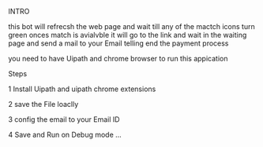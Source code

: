 INTRO

this bot will refrecsh the web page and wait till any of the mactch icons turn green onces match is avialvble it will go to the link
and wait in the waiting page and send a mail to your Email telling end the payment process

you need to have Uipath and chrome browser to run this appication 

Steps

1 Install Uipath  and uipath chrome extensions


2 save the File loaclly


3 config the email to your Email ID



4 Save and Run on Debug mode ...

